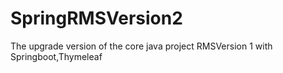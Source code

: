 # SpringRMSVersion2
The upgrade version of the core java project RMSVersion 1 with Springboot,Thymeleaf
